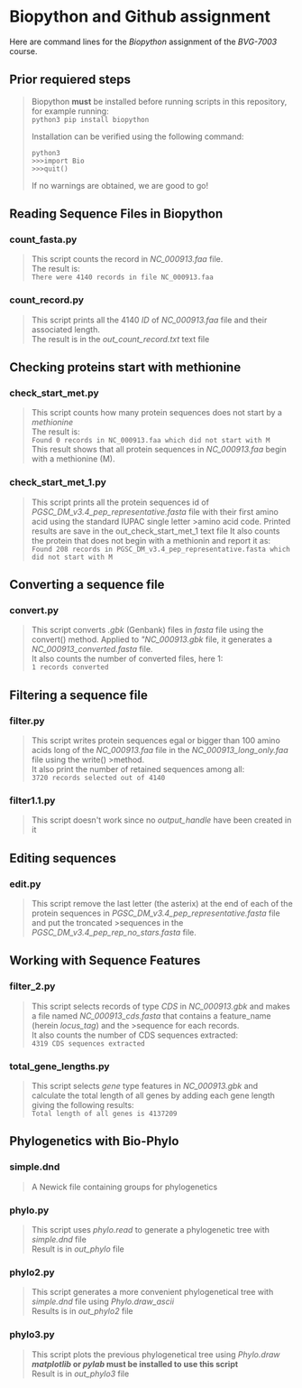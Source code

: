 # **Biopython and Github assignment**
Here are command lines for the *Biopython* assignment of the  *BVG-7003* course.  

## Prior requiered steps   
>Biopython **must** be installed before running scripts in this repository, for example running:  
> `python3 pip install biopython` 
>  
> Installation can be verified using the following command:  
> ``` 
> python3  
> >>>import Bio  
> >>>quit()
> ```  
> If no warnings are obtained, we are good to go!  

## Reading Sequence Files in Biopython  
### count_fasta.py  
>This script counts the record in *NC_000913.faa* file.  
>The result is:  
>`There were 4140 records in file NC_000913.faa`

### count_record.py  
>This script prints all the 4140 *ID* of *NC_000913.faa* file and their associated length.  
>The result is in the *out_count_record.txt* text file

## Checking proteins start with methionine  
### check_start_met.py
>This script counts how many protein sequences does not start by a *methionine*  
>The result is:  
>`Found 0 records in NC_000913.faa which did not start with M`  
>This result shows that all protein sequences in *NC_000913.faa* begin with a methionine (M).  

### check_start_met_1.py
>This script prints all the protein sequences id of *PGSC_DM_v3.4_pep_representative.fasta* file with their first amino acid using the standard IUPAC single letter >amino acid code. Printed results are save in the out_check_start_met_1 text file
>It also counts the protein that does not begin with a methionin and report it as:   
>`Found 208 records in PGSC_DM_v3.4_pep_representative.fasta which did not start with M`  

## Converting a sequence file  
### convert.py  
>This script converts *.gbk* (Genbank) files in *fasta* file using the convert() method. Applied to *"NC_000913.gbk* file, it generates a *NC_000913_converted.fasta* file.  
>It also counts the number of converted files, here 1:  
>`1 records converted`  

## Filtering a sequence file  
### filter.py  
>This script writes protein sequences egal or bigger than 100 amino acids long of the *NC_000913.faa* file in the *NC_000913_long_only.faa* file using the write() >method.  
>It also print the number of retained sequences among all:  
>`3720 records selected out of 4140`  

### filter1.1.py  
>This script doesn't work since no *output_handle* have been created in it  

## Editing sequences  
### edit.py  
>This script remove the last letter (the asterix) at the end of each of the protein sequences in *PGSC_DM_v3.4_pep_representative.fasta* file and put the troncated >sequences in the *PGSC_DM_v3.4_pep_rep_no_stars.fasta* file.

## Working with Sequence Features  
### filter_2.py  
>This script selects records of type *CDS* in *NC_000913.gbk* and makes a file named *NC_000913_cds.fasta* that contains a feature_name (herein *locus_tag*) and the >sequence for each records.  
>It also counts the number of CDS sequences extracted:  
>`4319 CDS sequences extracted`  

### total_gene_lengths.py  
>This script selects *gene* type features in *NC_000913.gbk* and calculate the total length of all genes by adding each gene length giving the following results:  
>`Total length of all genes is 4137209`  

## Phylogenetics with Bio-Phylo  
### simple.dnd  
>A Newick file containing groups for phylogenetics  

### phylo.py  
>This script uses *phylo.read* to generate a phylogenetic tree with *simple.dnd* file  
>Result is in *out_phylo* file  

### phylo2.py  
>This script generates a more convenient phylogenetical tree with *simple.dnd* file using *Phylo.draw_ascii*  
>Results is in *out_phylo2* file  

### phylo3.py  
>This script plots the previous phylogenetical tree using *Phylo.draw*  
>***matplotlib* or *pylab* must be installed to use this script**  
>Result is in *out_phylo3* file  
